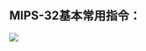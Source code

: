 ## MIPS-32基本常用指令：
![](https://nickaljy-pictures.oss-cn-hangzhou.aliyuncs.com/AF305B78CFAB8B469AB19FB49C7FCF2D.png)